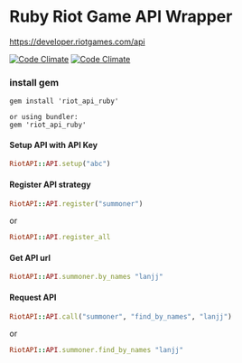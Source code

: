 Ruby Riot Game API Wrapper
========

https://developer.riotgames.com/api

[![Code Climate](https://codeclimate.com/github/he9qi/riot_api.png)](https://codeclimate.com/github/he9qi/riot_api)
[![Code Climate](https://codeclimate.com/github/he9qi/riot_api/coverage.png)](https://codeclimate.com/github/he9qi/riot_api)

### install gem
```
gem install 'riot_api_ruby'

or using bundler:
gem 'riot_api_ruby'
```


#### Setup API with API Key

```Ruby
RiotAPI::API.setup("abc")
```


#### Register API strategy

```Ruby
RiotAPI::API.register("summoner")
```
or
```Ruby
RiotAPI::API.register_all
```


#### Get API url

```Ruby
RiotAPI::API.summoner.by_names "lanjj"
```


#### Request API

```Ruby
RiotAPI::API.call("summoner", "find_by_names", "lanjj")
```
or
```Ruby
RiotAPI::API.summoner.find_by_names "lanjj"
```
